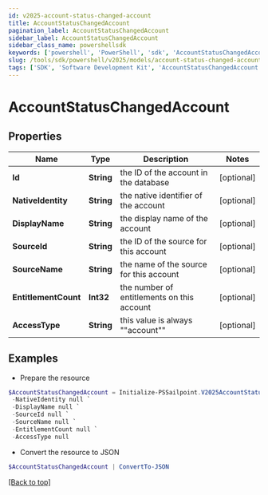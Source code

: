 ```yaml
---
id: v2025-account-status-changed-account
title: AccountStatusChangedAccount
pagination_label: AccountStatusChangedAccount
sidebar_label: AccountStatusChangedAccount
sidebar_class_name: powershellsdk
keywords: ['powershell', 'PowerShell', 'sdk', 'AccountStatusChangedAccount', 'V2025AccountStatusChangedAccount'] 
slug: /tools/sdk/powershell/v2025/models/account-status-changed-account
tags: ['SDK', 'Software Development Kit', 'AccountStatusChangedAccount', 'V2025AccountStatusChangedAccount']
---
```



# AccountStatusChangedAccount

## Properties

Name | Type | Description | Notes
------------ | ------------- | ------------- | -------------
**Id** | **String** | the ID of the account in the database | [optional] 
**NativeIdentity** | **String** | the native identifier of the account | [optional] 
**DisplayName** | **String** | the display name of the account | [optional] 
**SourceId** | **String** | the ID of the source for this account | [optional] 
**SourceName** | **String** | the name of the source for this account | [optional] 
**EntitlementCount** | **Int32** | the number of entitlements on this account | [optional] 
**AccessType** | **String** | this value is always ""account"" | [optional] 

## Examples

- Prepare the resource
```powershell
$AccountStatusChangedAccount = Initialize-PSSailpoint.V2025AccountStatusChangedAccount  -Id null `
 -NativeIdentity null `
 -DisplayName null `
 -SourceId null `
 -SourceName null `
 -EntitlementCount null `
 -AccessType null
```

- Convert the resource to JSON
```powershell
$AccountStatusChangedAccount | ConvertTo-JSON
```


[[Back to top]](#) 


